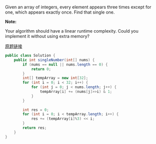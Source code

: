 Given an array of integers, every element appears three times except for one, which appears exactly once. Find that single one.

**Note:**

Your algorithm should have a linear runtime complexity. Could you implement it without using extra memory?

[原题链接](https://leetcode.com/problems/single-number-ii/tabs/description)

```java
public class Solution {
    public int singleNumber(int[] nums) {
        if (nums == null || nums.length == 0) {
			return 0;
		}
        int[] tempArray = new int[32];
        for (int i = 0; i < 32; i++) {
			for (int j = 0; j < nums.length; j++) {
				tempArray[i] += (nums[j]>>i) & 1;
			}
		}
        
        int res = 0;
        for (int i = 0; i < tempArray.length; i++) {
			res += (tempArray[i]%3) << i;
		}
        return res;
    }
}
```
